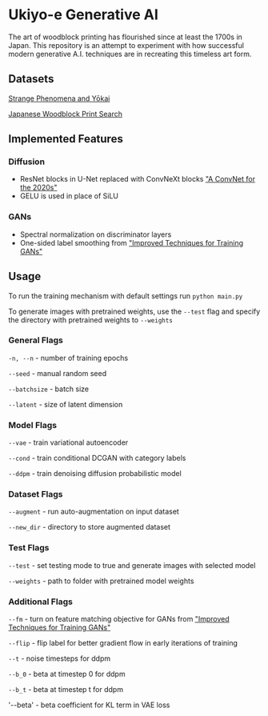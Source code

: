 # Ukiyo-e Generative AI

The art of woodblock printing has flourished since at least the 1700s in Japan. This repository is an attempt to experiment with how successful modern generative A.I. techniques are in recreating this timeless art form. 

## Datasets

[Strange Phenomena and Yōkai](https://www.nichibun.ac.jp/en/db/category/yokaigazou/)

[Japanese Woodblock Print Search](https://ukiyo-e.org/)

## Implemented Features

### Diffusion

- ResNet blocks in U-Net replaced with ConvNeXt blocks ["A ConvNet for the 2020s"](https://arxiv.org/abs/2201.03545)
- GELU is used in place of SiLU

### GANs

- Spectral normalization on discriminator layers
- One-sided label smoothing from ["Improved Techniques for Training GANs"](https://arxiv.org/pdf/1606.03498)

## Usage

To run the training mechanism with default settings run `python main.py`

To generate images with pretrained weights, use the `--test` flag 
and specify the directory with pretrained weights to `--weights`

### General Flags

`-n, --n` - number of training epochs

`--seed` - manual random seed

`--batchsize` - batch size

`--latent` - size of latent dimension

### Model Flags

`--vae` - train variational autoencoder 

`--cond` - train conditional DCGAN with category labels

`--ddpm` - train denoising diffusion probabilistic model

### Dataset Flags

`--augment` - run auto-augmentation on input dataset

`--new_dir` - directory to store augmented dataset

### Test Flags

`--test` - set testing mode to true and generate images with selected model

`--weights` - path to folder with pretrained model weights

### Additional Flags

`--fm` - turn on feature matching objective for GANs from ["Improved Techniques for Training GANs"](https://arxiv.org/pdf/1606.03498)

`--flip` - flip label for better gradient flow in early iterations of training

`--t` - noise timesteps for ddpm

`--b_0` - beta at timestep 0 for ddpm

`--b_t` - beta at timestep t for ddpm

'--beta' - beta coefficient for KL term in VAE loss
